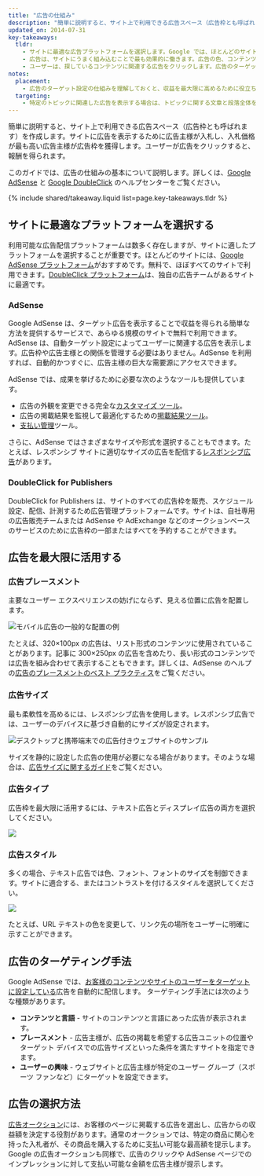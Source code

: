 ```yaml
---
title: "広告の仕組み"
description: "簡単に説明すると、サイト上で利用できる広告スペース（広告枠とも呼ばれます）を作成します。サイトに広告を表示するために広告主様が入札し、入札価格が最も高い広告主様が広告枠を獲得します。ユーザーが広告をクリックすると、報酬を得られます。"
updated_on: 2014-07-31
key-takeaways:
  tldr: 
    - サイトに最適な広告プラットフォームを選択します。Google では、ほとんどのサイトで <a href="http://www.google.com/adsense/start/">AdSense プラットフォーム</a>をおすすめします。独自の広告チームがあるサイトには、<a href="http://www.google.com/doubleclick/publishers/">DoubleClick プラットフォーム</a>をおすすめします。
    - 広告は、サイトにうまく組み込むことで最も効果的に働きます。広告の色、コンテンツ、サイズ、配置によって、ユーザー エクスペリエンスを向上できます。
    - ユーザーは、探しているコンテンツに関連する広告をクリックします。広告のターゲット設定の仕組みを理解しておくと、収益を最大限に高めることができます。
notes:
  placement:
    - 広告のターゲット設定の仕組みを理解しておくと、収益を最大限に高めるために役立ちます。
  targeting:
    - 特定のトピックに関連した広告を表示する場合は、トピックに関する文章と段落全体を含めてください。
---
```


<p class="intro">
  簡単に説明すると、サイト上で利用できる広告スペース（広告枠とも呼ばれます）を作成します。サイトに広告を表示するために広告主様が入札し、入札価格が最も高い広告主様が広告枠を獲得します。ユーザーが広告をクリックすると、報酬を得られます。
</p>

このガイドでは、広告の仕組みの基本について説明します。詳しくは、<a href="https://support.google.com/adsense/answer/181947">Google AdSense</a> と <a href="https://support.google.com/dfp_sb/?utm_medium=et&utm_source=dfp_sb_support_tab&utm_campaign=dfp_sb#topic=13148">Google DoubleClick</a> のヘルプセンターをご覧ください。



{% include shared/takeaway.liquid list=page.key-takeaways.tldr %}

## サイトに最適なプラットフォームを選択する

利用可能な広告配信プラットフォームは数多く存在しますが、サイトに適したプラットフォームを選択することが重要です。ほとんどのサイトには、[Google AdSense プラットフォーム](http://www.google.com/adsense/start/)がおすすめです。無料で、ほぼすべてのサイトで利用できます。[DoubleClick プラットフォーム](https://www.google.com/doubleclick/publishers/)は、独自の広告チームがあるサイトに最適です。

### AdSense

Google AdSense は、ターゲット広告を表示することで収益を得られる簡単な方法を提供するサービスで、あらゆる規模のサイトで無料で利用できます。AdSense は、自動ターゲット設定によってユーザーに関連する広告を表示します。広告枠や広告主様との関係を管理する必要はありません。AdSense を利用すれば、自動的かつすぐに、広告主様の巨大な需要源にアクセスできます。

AdSense では、成果を挙げるために必要な次のようなツールも提供しています。

* 広告の外観を変更できる完全な[カスタマイズ ツール](https://support.google.com/adsense/answer/160374)。
* 広告の掲載結果を監視して最適化するための[掲載結果ツール](https://support.google.com/adsense/answer/2973289)。
* [支払い管理](https://support.google.com/adsense/answer/2569265)ツール。

さらに、AdSense ではさまざまなサイズや形式を選択することもできます。たとえば、レスポンシブ サイトに適切なサイズの広告を配信する[レスポンシブ広告](https://support.google.com/adsense/answer/3213689)があります。


### DoubleClick for Publishers

DoubleClick for Publishers は、サイトのすべての広告枠を販売、スケジュール設定、配信、計測するため広告管理プラットフォームです。サイトは、自社専用の広告販売チームまたは AdSense や AdExchange などのオークションベースのサービスのために広告枠の一部またはすべてを予約することができます。

## 広告を最大限に活用する

### 広告プレースメント
主要なユーザー エクスペリエンスの妨げにならず、見える位置に広告を配置します。

<img src="images/mobile_ads_placement.png" alt="モバイル広告の一般的な配置の例">

たとえば、320&times;100px の広告は、リスト形式のコンテンツに使用されていることがあります。記事に 300&times;250px の広告を含めたり、長い形式のコンテンツでは広告を組み合わせて表示することもできます。詳しくは、AdSense のヘルプの[広告のプレースメントのベスト プラクティス](https://support.google.com/adsense/answer/1282097)をご覧ください。

### 広告サイズ
最も柔軟性を高めるには、レスポンシブ広告を使用します。レスポンシブ広告では、ユーザーのデバイスに基づき自動的にサイズが設定されます。

<img src="images/ad-ss-600.png" 
  srcset="images/ad-ss-1200.png 1200w, 
          images/ad-ss-900.png 900w,
          images/ad-ss-600.png 600w, 
          images/ad-ss-300.png 300w" 
  alt="デスクトップと携帯端末での広告付きウェブサイトのサンプル">

サイズを静的に設定した広告の使用が必要になる場合があります。そのような場合は、[広告サイズに関するガイド](https://support.google.com/adsense/answer/6002621)をご覧ください。


### 広告タイプ
広告枠を最大限に活用するには、テキスト広告とディスプレイ広告の両方を選択してください。

<img src="images/mobileimage.png">

### 広告スタイル
多くの場合、テキスト広告では色、フォント、フォントのサイズを制御できます。サイトに適合する、またはコントラストを付けるスタイルを選択してください。

<img src="images/mobiletext_withcolor.png">

たとえば、URL テキストの色を変更して、リンク先の場所をユーザーに明確に示すことができます。


## 広告のターゲティング手法
Google AdSense では、[お客様のコンテンツやサイトのユーザーをターゲットに設定している](https://support.google.com/adsense/answer/9713)広告を自動的に配信します。
ターゲティング手法には次のような種類があります。

* **コンテンツと言語** - サイトのコンテンツと言語にあった広告が表示されます。
* **プレースメント** - 広告主様が、広告の掲載を希望する広告ユニットの位置やターゲット デバイスでの広告サイズといった条件を満たすサイトを指定できます。
* **ユーザーの興味** - ウェブサイトと広告主様が特定のユーザー グループ（スポーツ ファンなど）にターゲットを設定できます。


## 広告の選択方法
[広告オークション](https://support.google.com/adsense/answer/160525)には、お客様のページに掲載する広告を選出し、広告からの収益額を決定する役割があります。通常のオークションでは、特定の商品に関心を持った入札者が、その商品を購入するために支払い可能な最高額を提示します。Google の広告オークションも同様で、広告のクリックや AdSense ページでのインプレッションに対して支払い可能な金額を広告主様が提示します。


